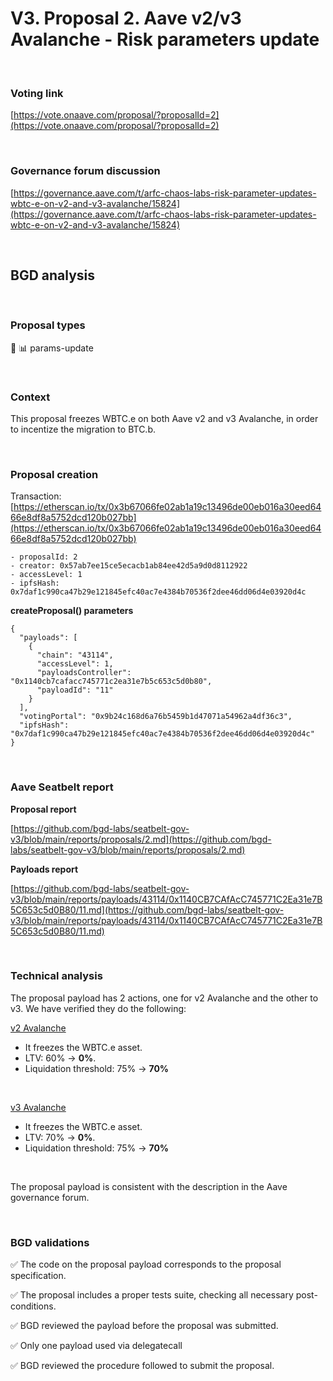 # V3. Proposal 2. Aave v2/v3 Avalanche - Risk parameters update

<br>

### Voting link

[https://vote.onaave.com/proposal/?proposalId=2](https://vote.onaave.com/proposal/?proposalId=2)

<br>

### Governance forum discussion

[https://governance.aave.com/t/arfc-chaos-labs-risk-parameter-updates-wbtc-e-on-v2-and-v3-avalanche/15824](https://governance.aave.com/t/arfc-chaos-labs-risk-parameter-updates-wbtc-e-on-v2-and-v3-avalanche/15824)

<br>

## BGD analysis

<br>

### Proposal types

:wrench: :bar_chart: params-update

<br>

### Context

This proposal freezes WBTC.e on both Aave v2 and v3 Avalanche, in order to incentize the migration to BTC.b.

<br>

### Proposal creation

Transaction: [https://etherscan.io/tx/0x3b67066fe02ab1a19c13496de00eb016a30eed6466e8df8a5752dcd120b027bb](https://etherscan.io/tx/0x3b67066fe02ab1a19c13496de00eb016a30eed6466e8df8a5752dcd120b027bb)


```
- proposalId: 2
- creator: 0x57ab7ee15ce5ecacb1ab84ee42d5a9d0d8112922
- accessLevel: 1
- ipfsHash: 0x7daf1c990ca47b29e121845efc40ac7e4384b70536f2dee46dd06d4e03920d4c
```

**createProposal() parameters**
```
{
  "payloads": [
    {
      "chain": "43114",
      "accessLevel": 1,
      "payloadsController": "0x1140cb7cafacc745771c2ea31e7b5c653c5d0b80",
      "payloadId": "11"
    }
  ],
  "votingPortal": "0x9b24c168d6a76b5459b1d47071a54962a4df36c3",
  "ipfsHash": "0x7daf1c990ca47b29e121845efc40ac7e4384b70536f2dee46dd06d4e03920d4c"
}
```

<br>

### Aave Seatbelt report

**Proposal report**

[https://github.com/bgd-labs/seatbelt-gov-v3/blob/main/reports/proposals/2.md](https://github.com/bgd-labs/seatbelt-gov-v3/blob/main/reports/proposals/2.md)

**Payloads report**

[https://github.com/bgd-labs/seatbelt-gov-v3/blob/main/reports/payloads/43114/0x1140CB7CAfAcC745771C2Ea31e7B5C653c5d0B80/11.md](https://github.com/bgd-labs/seatbelt-gov-v3/blob/main/reports/payloads/43114/0x1140CB7CAfAcC745771C2Ea31e7B5C653c5d0B80/11.md)

<br>

### Technical analysis

The proposal payload has 2 actions, one for v2 Avalanche and the other to v3. We have verified they do the following:

[v2 Avalanche](https://snowtrace.io/address/0xbd91EEE2F5Db6D94Fbe820A861137227574ebdb5/contract/43114/code#F1#L14)

- It freezes the WBTC.e asset.
- LTV: 60% -> **0%**.
- Liquidation threshold: 75% -> **70%**

<br>

[v3 Avalanche](https://snowtrace.io/address/0xAeA8391726122005dDa7a11f2D2DBA863e53Ec2e/contract/43114/code#F1#L16)

- It freezes the WBTC.e asset.
- LTV: 70% -> **0%**.
- Liquidation threshold: 75% -> **70%**

<br>


The proposal payload is consistent with the description in the Aave governance forum.

<br>

### BGD validations

:white_check_mark: The code on the proposal payload corresponds to the proposal specification.

:white_check_mark: The proposal includes a proper tests suite, checking all necessary post-conditions.

:white_check_mark: BGD reviewed the payload before the proposal was submitted.

:white_check_mark: Only one payload used via delegatecall

:white_check_mark: BGD reviewed the procedure followed to submit the proposal.
